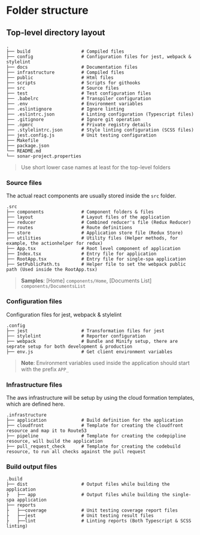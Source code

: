 # Folder structure

## Top-level directory layout

    .
    ├── build                   # Compiled files
    ├── config                  # Configuration files for jest, webpack & stylelint
    ├── docs                    # Documentation files
    ├── infrastructure          # Compiled files
    ├── public                  # Html files
    ├── scripts                 # Scripts for githooks
    ├── src                     # Source files
    ├── test                    # Test configuration files
    ├── .babelrc                # Transpiler configuration
    ├── .env                    # Environment variables
    ├── .eslintignore           # Ignore linting
    ├── .eslintrc.json          # Linting configuration (Typescript files)
    ├── .gitignore              # Ignore git operation
    ├── .npmrc                  # Private registry details
    ├── .stylelintrc.json       # Style linting configuration (SCSS files)
    ├── jest.config.js          # Unit testing configuration
    ├── Makefile                
    ├── package.json            
    └── README.md
    └── sonar-project.properties

> Use short lower case names at least for the top-level folders

### Source files

The actual react components are usually stored inside the `src` folder.

    .src
    ├── components              # Component folders & files
    ├── layout                  # Layout files of the application
    ├── reducer                 # Combined reducer's file (Redux Reducer)
    ├── routes                  # Route definitions
    ├── store                   # Application store file (Redux Store)
    ├── utilities               # Utility files (Helper methods, for example, the actionhelper for redux)
    ├── App.tsx                 # Root level component of application
    ├── Index.tsx               # Entry file for application
    ├── RootApp.tsx             # Entry file for single-spa application
    ├── SetPublicPath.ts        # Helper file to set the webpack public path (Used inside the RootApp.tsx)

> **Samples**: [Home] `components/Home`, [Documents List] `components/DocumentsList`

### Configuration files

Configuration files for jest, webpack & stylelint

    .config
    ├── jest                    # Transformation files for jest
    ├── stylelint               # Reporter configuration
    ├── webpack                 # Bundle and Minify setup, there are seprate setup for both development & production
    ├── env.js                  # Get client environment variables

> **Note**: Environment variables used inside the application should start with the prefix `APP_`

### Infrastructure files

The aws infrastructure will be setup by using the cloud formation templates, which are defined here.

    .infrastructure
    ├── application             # Build definition for the application
    ├── cloudfront              # Template for creating the cloudfront resource and map it to Route53
    ├── pipeline                # Template for creating the codepipline resource, will build the application
    ├── pull_request_check      # Template for creating the codebuild resource, to run all checks against the pull request

### Build output files

    .build
    ├── dist                    # Output files while building the application
    ├   ├── app                 # Output files while building the single-spa application
    ├── reports                  
    ├   ├──coverage             # Unit testing coverage report files
    ├   ├──jest                 # Unit testing result files
    ├   ├──lint                 # Linting reports (Both Typescript & SCSS linting)
